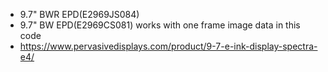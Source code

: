 * 9.7" BWR EPD(E2969JS084)
* 9.7" BW EPD(E2969CS081) works with one frame image data in this code
* https://www.pervasivedisplays.com/product/9-7-e-ink-display-spectra-e4/
